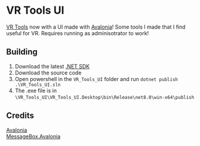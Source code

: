 # VR Tools UI
[VR Tools](https://github.com/Majora8120/VR_Tools) now with a UI made with [Avalonia](https://avaloniaui.net/)!
Some tools I made that I find useful for VR. Requires running as adminisotrator to work!
## Building
1. Download the latest [.NET SDK](https://dotnet.microsoft.com/en-us/download)
2. Download the source code
3. Open powershell in the `VR_Tools_UI` folder and run `dotnet publish .\VR_Tools_UI.sln`
4. The .exe file is in `\VR_Tools_UI\VR_Tools_UI.Desktop\bin\Release\net8.0\win-x64\publish`
## Credits
[Avalonia](https://github.com/AvaloniaUI/Avalonia) <br>
[MessageBox.Avalonia](https://github.com/AvaloniaCommunity/MessageBox.Avalonia) <br>